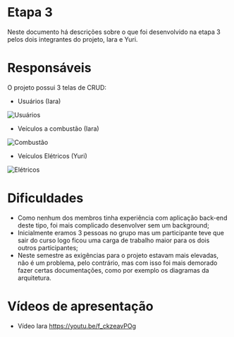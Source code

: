 # Etapa 3

Neste documento há descrições sobre o que foi desenvolvido na etapa 3 pelos dois integrantes do projeto, Iara e Yuri.

# Responsáveis

O projeto possui 3 telas de CRUD:
* Usuários (Iara)

![Usuários](https://user-images.githubusercontent.com/81269914/171967546-4776d1a0-695c-4f38-a79e-5b693ca000bb.png)

* Veículos a combustão (Iara)

![Combustão](https://user-images.githubusercontent.com/81269914/171967682-15b19713-46a7-49d6-8d07-6768c62de116.png)

* Veículos Elétricos (Yuri)

![Elétricos](https://user-images.githubusercontent.com/81269914/171967729-b5daf487-31fd-4aaa-8c61-1b7867f2443f.png)

# Dificuldades

* Como nenhum dos membros tinha experiência com aplicação back-end deste tipo, foi mais complicado desenvolver sem um background;
* Inicialmente eramos 3 pessoas no grupo mas um participante teve que sair do curso logo ficou uma carga de trabalho maior para os dois outros participantes;
* Neste semestre as exigências para o projeto estavam mais elevadas, não é um problema, pelo contrário, mas com isso foi mais demorado fazer certas documentações, como por exemplo os diagramas da arquitetura.

# Vídeos de apresentação 

* Vídeo Iara
https://youtu.be/f_ckzeavPOg
 
